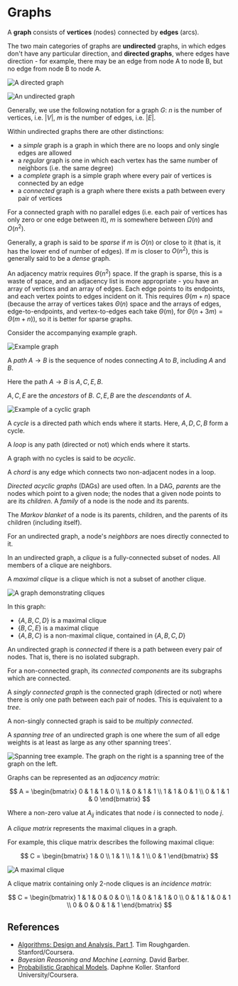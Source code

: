 
# Graphs

A __graph__ consists of __vertices__ (nodes) connected by __edges__ (arcs).

The two main categories of graphs are __undirected__ graphs, in which edges don't have any particular direction, and __directed graphs__, where edges have direction - for example, there may be an edge from node A to node B, but no edge from node B to node A.

![A directed graph](assets/directed.svg)

![An undirected graph](assets/undirected.svg)

Generally, we use the following notation for a graph $G$: $n$ is the number of vertices, i.e. $|V|$, $m$ is the number of edges, i.e. $|E|$.

Within undirected graphs there are other distinctions:

- a _simple_ graph is a graph in which there are no loops and only single edges are allowed
- a _regular_ graph is one in which each vertex has the same number of neighbors (i.e. the same degree)
- a _complete_ graph is a simple graph where every pair of vertices is connected by an edge
- a _connected_ graph is a graph where there exists a path between every pair of vertices

For a connected graph with no parallel edges (i.e. each pair of vertices has only zero or one edge between it), $m$ is somewhere between $\Omega(n)$ and $O(n^2)$.

Generally, a graph is said to be _sparse_ if $m$ is $O(n)$ or close to it (that is, it has the lower end of number of edges). If $m$ is closer to $O(n^2)$, this is generally said to be a _dense_ graph.

An adjacency matrix requires $\Theta(n^2)$ space. If the graph is sparse, this is a waste of space, and an adjacency list is more appropriate - you have an array of vertices and an array of edges. Each edge points to its endpoints, and each vertex points to edges incident on it. This requires $\Theta(m+n)$ space (because the array of vertices takes $\Theta(n)$ space and the arrays of edges, edge-to-endpoints, and vertex-to-edges each take $\Theta(m)$, for $\Theta(n+3m) = \Theta(m+n)$), so it is better for sparse graphs.

Consider the accompanying example graph.

![Example graph](assets/graph_example.svg)

A _path_ $A \to B$ is the sequence of nodes connecting $A$ to $B$, including $A$ and $B$.

Here the path $A \to B$ is $A,C,E,B$.

$A,C,E$ are the _ancestors_ of $B$.
$C,E,B$ are the _descendants_ of $A$.

![Example of a cyclic graph](assets/graph_cycle_example.svg)

A _cycle_ is a directed path which ends where it starts. Here, $A,D,C,B$ form a cycle.

A _loop_ is any path (directed or not) which ends where it starts.

A graph with no cycles is said to be _acyclic_.

A _chord_ is any edge which connects two non-adjacent nodes in a loop.

_Directed acyclic graphs_ (DAGs) are used often. In a DAG, _parents_ are the nodes which point to a given node; the nodes that a given node points to are its _children_. A _family_ of a node is the node and its parents.

The _Markov blanket_ of a node is its parents, children, and the parents of its children (including itself).

For an undirected graph, a node's _neighbors_ are noes directly connected to it.

In an undirected graph, a _clique_ is a fully-connected subset of nodes. All members of a clique are neighbors.

A _maximal clique_ is a clique which is not a subset of another clique.

![A graph demonstrating cliques](assets/clique_example.svg)

In this graph:

- $\{A,B,C,D\}$ is a maximal clique
- $\{B,C,E\}$ is a maximal clique
- $\{A,B,C\}$ is a non-maximal clique, contained in $\{A,B,C,D\}$

An undirected graph is _connected_ if there is a path between every pair of nodes. That is, there is no isolated subgraph.

For a non-connected graph, its _connected components_ are its subgraphs which are connected.

A _singly connected graph_ is the connected graph (directed or not) where there is only one path between each pair of nodes. This is equivalent to a _tree_.

A non-singly connected graph is said to be _multiply connected_.

A _spanning tree_ of an undirected graph is one where the sum of all edge weights is at least as large as any other spanning trees'.

![Spanning tree example. The graph on the right is a spanning tree of the graph on the left.](assets/spanning_tree.svg)

Graphs can be represented as an _adjacency matrix_:

$$
A =
\begin{bmatrix}
0 & 1 & 1 & 0 \\
1 & 0 & 1 & 1 \\
1 & 1 & 0 & 1 \\
0 & 1 & 1 & 0
\end{bmatrix}
$$

Where a non-zero value at $A_{ij}$ indicates that node $i$ is connected to node $j$.

A _clique matrix_ represents the maximal cliques in a graph.

For example, this clique matrix describes the following maximal clique:

$$
C =
\begin{bmatrix}
1 & 0 \\
1 & 1 \\
1 & 1 \\
0 & 1
\end{bmatrix}
$$

![A maximal clique](assets/maximal_clique.svg)

A clique matrix containing only 2-node cliques is an _incidence matrix_:

$$
C =
\begin{bmatrix}
1 & 1 & 0 & 0 & 0 \\
1 & 0 & 1 & 1 & 0 \\
0 & 1 & 1 & 0 & 1 \\
0 & 0 & 0 & 1 & 1
\end{bmatrix}
$$

## References

- [Algorithms: Design and Analysis, Part 1](https://www.coursera.org/course/algo). Tim Roughgarden. Stanford/Coursera.
- _Bayesian Reasoning and Machine Learning_. David Barber.
- [Probabilistic Graphical Models](https://www.coursera.org/course/pgm). Daphne Koller. Stanford University/Coursera.

